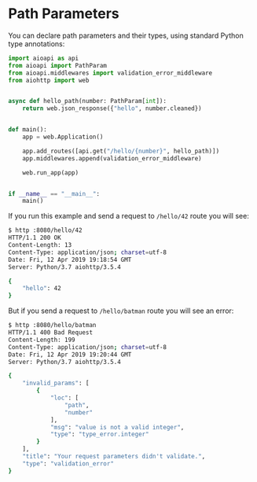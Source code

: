 # Path Parameters

You can declare path parameters and their types, using standard Python type annotations:

```python hl_lines="7"
import aioapi as api
from aioapi import PathParam
from aioapi.middlewares import validation_error_middleware
from aiohttp import web


async def hello_path(number: PathParam[int]):
    return web.json_response({"hello", number.cleaned})


def main():
    app = web.Application()

    app.add_routes([api.get("/hello/{number}", hello_path)])
    app.middlewares.append(validation_error_middleware)

    web.run_app(app)


if __name__ == "__main__":
    main()
```

If you run this example and send a request to `/hello/42` route you will see:

```bash
$ http :8080/hello/42
HTTP/1.1 200 OK
Content-Length: 13
Content-Type: application/json; charset=utf-8
Date: Fri, 12 Apr 2019 19:18:54 GMT
Server: Python/3.7 aiohttp/3.5.4

{
    "hello": 42
}
```

But if you send a request to `/hello/batman` route you will see an error:

```bash
$ http :8080/hello/batman
HTTP/1.1 400 Bad Request
Content-Length: 199
Content-Type: application/json; charset=utf-8
Date: Fri, 12 Apr 2019 19:20:44 GMT
Server: Python/3.7 aiohttp/3.5.4

{
    "invalid_params": [
        {
            "loc": [
                "path",
                "number"
            ],
            "msg": "value is not a valid integer",
            "type": "type_error.integer"
        }
    ],
    "title": "Your request parameters didn't validate.",
    "type": "validation_error"
}
```
